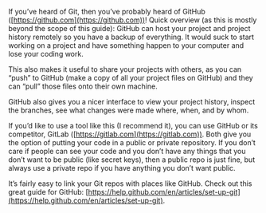 If you’ve heard of Git, then you’ve probably heard of GitHub ([https://github.com](https://github.com))! Quick overview (as this is mostly beyond the scope of this guide): GitHub can host your project and project history remotely so you have a backup of everything. It would suck to start working on a project and have something happen to your computer and lose your coding work.

This also makes it useful to share your projects with others, as you can “push” to GitHub (make a copy of all your project files on GitHub) and they can “pull” those files onto their own machine.

GitHub also gives you a nicer interface to view your project history, inspect the branches, see what changes were made where, when, and by whom.

If you’d like to use a tool like this (I recommend it), you can use GitHub or its competitor, GitLab ([https://gitlab.com](https://gitlab.com)). Both give you the option of putting your code in a public or private repository. If you don’t care if people can see your code and you don’t have any things that you don’t want to be public (like secret keys), then a public repo is just fine, but always use a private repo if you have anything you don’t want public.

It’s fairly easy to link your Git repos with places like GitHub. Check out this great guide for GitHub: [https://help.github.com/en/articles/set-up-git](https://help.github.com/en/articles/set-up-git).
